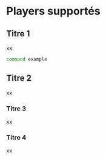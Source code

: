 # Players supportés

## Titre 1

xx.

```bash
command example
```

## Titre 2

xx

### Titre 3

xx

### Titre 4

xx
